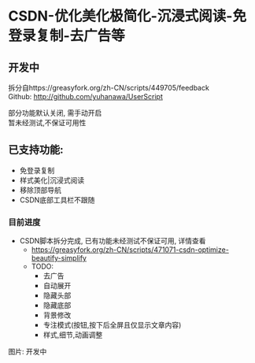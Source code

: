 # CSDN-优化美化极简化-沉浸式阅读-免登录复制-去广告等
## 开发中  
拆分自https://greasyfork.org/zh-CN/scripts/449705/feedback  
Github: http://github.com/yuhanawa/UserScript  

部分功能默认关闭, 需手动开启  
暂未经测试,不保证可用性
## 已支持功能:
- 免登录复制
- 样式美化|沉浸式阅读
- 移除顶部导航
- CSDN底部工具栏不跟随

### 目前进度
- CSDN脚本拆分完成, 已有功能未经测试不保证可用, 详情查看
  - https://greasyfork.org/zh-CN/scripts/471071-csdn-optimize-beautify-simplify
  - TODO:
    - 去广告
    - 自动展开
    - 隐藏头部
    - 隐藏底部
    - 背景修改
    - 专注模式(按钮,按下后全屏且仅显示文章内容)
    - 样式,细节,动画调整

图片:
开发中
